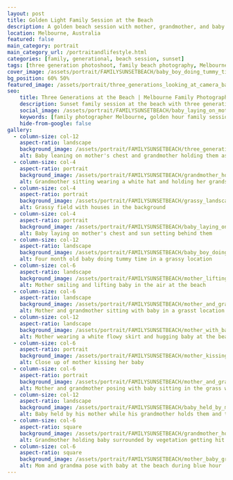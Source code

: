 ```yaml
---
layout: post
title: Golden Light Family Session at the Beach
description: A golden beach session with mother, grandmother, and baby boy — photographed at sunset with a focus on connection, softness, and honest moments between family generations.
location: Melbourne, Australia
featured: false
main_category: portrait
main_category_url: /portraitandlifestyle.html
categories: [family, generational, beach session, sunset]
tags: [three generation photoshoot, family beach photography, Melbourne family photographer, baby and grandmother shoot, sunset family session]
cover_image: /assets/portrait/FAMILYSUNSETBEACH/baby_boy_doing_tummy_time_at_grassy_location.jpg
bg_position: 60% 50%
featured_image: /assets/portrait/three_generations_looking_at_camera_backlit_by_sunset.jpg
seo:
    title: Three Generations at the Beach | Melbourne Family Photographer
    description: Sunset family session at the beach with three generations — mother, grandmother, and baby. Captured in soft, natural light with a focus on real connection and storytelling.
    social_image: /assets/portrait/FAMILYSUNSETBEACH/baby_laying_on_mother_chest_at_backlit_by_sunset.jpg
    keywords: [family photographer Melbourne, golden hour family session, baby and dog photoshoot, natural family photography, Sof Kapa Photography]
    hide-from-google: false
gallery:
  - column-size: col-12
    aspect-ratio: landscape
    background_image: /assets/portrait/FAMILYSUNSETBEACH/three_generations_looking_at_camera_backlit_by_sunset.jpg
    alt: Baby leaning on mother's chest and grandmother holding them as the sun sets behind them
  - column-size: col-4
    aspect-ratio: portrait
    background_image: /assets/portrait/FAMILYSUNSETBEACH/grandmother_holding_baby_sitting_down.jpg
    alt: Grandmother sitting wearing a white hat and holding her grandson
  - column-size: col-4
    aspect-ratio: portrait
    background_image: /assets/portrait/FAMILYSUNSETBEACH/grassy_landscape_with_houses.jpg
    alt: Grassy field with houses in the background
  - column-size: col-4
    aspect-ratio: portrait
    background_image: /assets/portrait/FAMILYSUNSETBEACH/baby_laying_on_mother_chest_at_backlit_by_sunset.jpg
    alt: Baby laying on mother's chest and sun setting behind them
  - column-size: col-12
    aspect-ratio: landscape
    background_image: /assets/portrait/FAMILYSUNSETBEACH/baby_boy_doing_tummy_time_at_grassy_location.jpg
    alt: Four month old baby doing tummy time in a grassy location
  - column-size: col-6
    aspect-ratio: landscape
    background_image: /assets/portrait/FAMILYSUNSETBEACH/mother_lifting_baby_at_beach_during_sunset.jpg
    alt: Mother smiling and lifting baby in the air at the beach
  - column-size: col-6
    aspect-ratio: landscape
    background_image: /assets/portrait/FAMILYSUNSETBEACH/mother_and_grandma_sitting_on_grass_holding_baby.jpg
    alt: Mother and grandmother sitting with baby in a grasst location with the ocean in the background
  - column-size: col-12
    aspect-ratio: landscape
    background_image: /assets/portrait/FAMILYSUNSETBEACH/mother_with_baby_at_beach_blue_hour.jpg
    alt: Mother wearing a white flowy skirt and hugging baby at the beach during blue hour
  - column-size: col-6
    aspect-ratio: portrait
    background_image: /assets/portrait/FAMILYSUNSETBEACH/mother_kissing_baby.jpg
    alt: Close up of mother kissing her baby
  - column-size: col-6
    aspect-ratio: portrait
    background_image: /assets/portrait/FAMILYSUNSETBEACH/mother_and_grandma_holding_baby_while_sitting.jpg
    alt: Mother and grandmother posing with baby sitting in the grass while baby smiles at the camera
  - column-size: col-12
    aspect-ratio: landscape
    background_image: /assets/portrait/FAMILYSUNSETBEACH/baby_held_by_mother_and_grandma_at_sunset.jpg
    alt: Baby held by his mother while his grandmother holds them and they both smile at the baby
  - column-size: col-6
    aspect-ratio: square
    background_image: /assets/portrait/FAMILYSUNSETBEACH/grandmother_holding_baby_in_park.jpg
    alt: Grandmother holding baby surrounded by vegetation getting hit by the sunset's golden rays
  - column-size: col-6
    aspect-ratio: square
    background_image: /assets/portrait/FAMILYSUNSETBEACH/mother_baby_grandma_by_ocean.jpg
    alt: Mom and grandma pose with baby at the beach during blue hour
---
```



